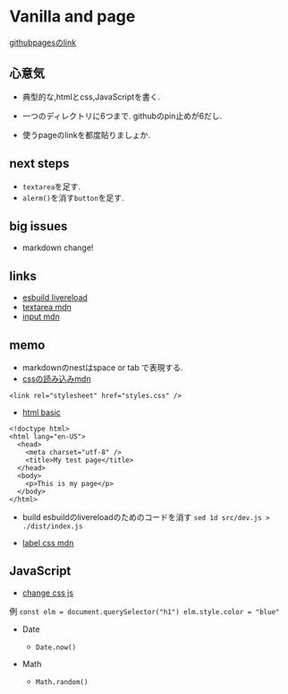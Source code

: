 # Vanilla and page

[githubpagesのlink](https://nasudaai.github.io/vanilla-and-page/)

## 心意気
- 典型的な,htmlとcss,JavaScriptを書く.

- 一つのディレクトリに6つまで.
githubのpin止めが6だし.

- 使うpageのlinkを都度貼りましょか.

## next steps

- `textarea`を足す.
- `alerm()`を消す`button`を足す.

## big issues
  - markdown change!

## links

- [esbuild livereload](https://esbuild.github.io/api/#live-reload)
- [textarea mdn](https://developer.mozilla.org/ja/docs/Web/HTML/Element/textarea)
- [input mdn](https://developer.mozilla.org/ja/docs/Web/HTML/Element/input)

## memo
- markdownのnestはspace or tab で表現する.
- [cssの読み込みmdn](https://developer.mozilla.org/ja/docs/Learn_web_development/Core/Styling_basics/Getting_started)

`<link rel="stylesheet" href="styles.css" />
`
- [html basic](https://developer.mozilla.org/ja/docs/Learn_web_development/Core/Structuring_content/Basic_HTML_syntax)

```
<!doctype html>
<html lang="en-US">
  <head>
    <meta charset="utf-8" />
    <title>My test page</title>
  </head>
  <body>
    <p>This is my page</p>
  </body>
</html>

```

- build
  esbuildのlivereloadのためのコードを消す
  `sed 1d src/dev.js > ./dist/index.js`

- [label css mdn](https://developer.mozilla.org/ja/docs/Web/HTML/Element/label)

## JavaScript

- [change css js](https://developer.mozilla.org/ja/docs/Web/API/CSS_Object_Model/Using_dynamic_styling_information)

例
`const elm = document.querySelector("h1")
elm.style.color = "blue"`


- Date
  - `Date.now()`
  
- Math
  - `Math.random()`
